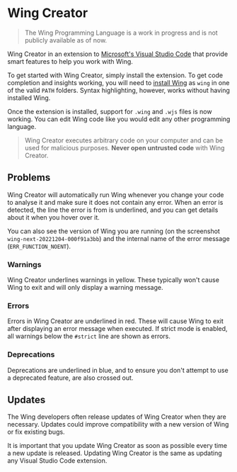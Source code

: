# Wing Creator

> The Wing Programming Language is a work in progress and is not publicly available as of now.

Wing Creator in an extension to [Microsoft's Visual Studio Code](https://code.visualstudio.com) that provide smart features to help you work with Wing.

To get started with Wing Creator, simply install the extension. To get code completion and insights working, you will need to [install Wing](https://winglang.equestria.horse) as `wing` in one of the valid `PATH` folders. Syntax highlighting, however, works without having installed Wing.

Once the extension is installed, support for `.wing` and `.wjs` files is now working. You can edit Wing code like you would edit any other programming language.

> Wing Creator executes arbitrary code on your computer and can be used for malicious purposes. **Never open untrusted code** with Wing Creator.

## Problems

Wing Creator will automatically run Wing whenever you change your code to analyse it and make sure it does not contain any error. When an error is detected, the line the error is from is underlined, and you can get details about it when you hover over it.

You can also see the version of Wing you are running (on the screenshot `wing-next-20221204-000f91a3bb`) and the internal name of the error message (`ERR_FUNCTION_NOENT`).

### Warnings

Wing Creator underlines warnings in yellow. These typically won't cause Wing to exit and will only display a warning message.

### Errors

Errors in Wing Creator are underlined in red. These will cause Wing to exit after displaying an error message when executed. If strict mode is enabled, all warnings below the `#strict` line are shown as errors.

### Deprecations

Deprecations are underlined in blue, and to ensure you don't attempt to use a deprecated feature, are also crossed out.

## Updates

The Wing developers often release updates of Wing Creator when they are necessary. Updates could improve compatibility with a new version of Wing or fix existing bugs.

It is important that you update Wing Creator as soon as possible every time a new update is released. Updating Wing Creator is the same as updating any Visual Studio Code extension.